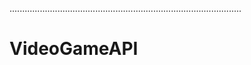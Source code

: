 ............................................................................................
# VideoGameAPI
